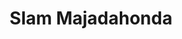 ---
title: "Slam Majadahonda"
url: /majadahonda/slam-majadahonda/
shop: reparación de automóviles
---
